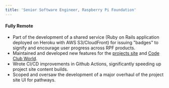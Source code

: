 ```yaml
---
title: 'Senior Software Engineer, Raspberry Pi Foundation'
---
```


#### Fully Remote

- Part of the development of a shared service (Ruby on Rails application deployed on Heroku with AWS S3/CloudFront) for issuing "badges" to signify and encourage user progress across RPF products.
- Maintained and developed new features for the [projects site](https://projects.raspberrypi.org/) and [Code Club World](https://codeclubworld.org/).
- Wrote CI/CD improvements in Github Actions, significantly speeding up project site content builds.
- Scoped and oversaw the development of a major overhaul of the project site UI for pathways.